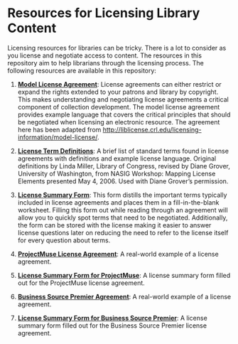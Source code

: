 # Resources for Licensing Library Content

Licensing resources for libraries can be tricky. There is a lot to consider as you license and negotiate access to content. The resources in this repository aim to help librarians through the licensing process. The following resources are available in this repository:

1. **[Model License Agreement](model_license_agreement.md)**: License agreements can either restrict or expand the rights extended to your patrons and library by copyright. This makes understanding and negotiating license agreements a critical component of collection development. The model license agreement provides example language that covers the critical principles that should be negotiated when licensing an electronic resource. The agreement here has been adapted from <http://liblicense.crl.edu/licensing-information/model-license/>.

2. **[License Term Definitions](license_term_definitions.md)**: A brief list of standard terms found in license agreements with definitions and example license language. Original definitions by Linda Miller, Library of Congress, revised by Diane Grover, University of Washington, from NASIG Workshop: Mapping License Elements presented May 4, 2006. Used with Diane Grover’s permission.

3. **[License Summary Form](license_summary_form.pdf)**: This form distills the important terms typically included in license agreements and places them in a fill-in-the-blank worksheet. Filling this form out while reading through an agreement will allow you to quickly spot terms that need to be negotiated. Additionally, the form can be stored with the license making it easier to answer license questions later on reducing the need to refer to the license itself for every question about terms.

4. **[ProjectMuse License Agreement](project_muse_license.md)**: A real-world example of a license agreement.

5. **[License Summary Form for ProjectMuse](project_muse_license_summary.pdf)**: A license summary form filled out for the ProjectMuse license agreement.

6. **[Business Source Premier Agreement](business_source_premier_license.md)**: A real-world example of a license agreement.

7. **[License Summary Form for Business Source Premier](business_source_premier_license_summary.pdf)**: A license summary form filled out for the Business Source Premier license agreement.